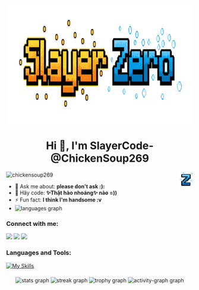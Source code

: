 <div align='center'><img src="https://github.com/ChickenSoup269/ChickenSoup269/blob/main/lmao.png" height="320" width="1000" border-radius="5px"></div>


<h1 align="center">Hi 👋, I'm SlayerCode-@ChickenSoup269</h1>

<div class="wrapper">
  <img class="image" align="right" width="40" src="https://github.com/ChickenSoup269/Zero_Movie/blob/main/frontend/public/logo2.png" />
</div>

<p align="left"> <img src="https://komarev.com/ghpvc/?username=chickensoup269&label=Profile%20views&color=0e75b6&style=flat" alt="chickensoup269" /> </p>

- 💬 Ask me about: **please don't ask :):**
- 👀 Hãy code: **✨Thật hào nhoáng✨ nào =))**
- ⚡ Fun fact: **I think I'm handsome :v**
- <img src="https://github-readme-stats.vercel.app/api/top-langs?username=ChickenSoup269&locale=en&hide_title=false&layout=compact&card_width=320&langs_count=5&theme=&hide_border=true&order=2" height="120" alt="languages graph" />

<h3 align="left">Connect with me:</h3>

<a href="https://hub.docker.com/u/zeroslayer"><img src="https://aleen42.github.io/badges/src/docker.svg"></a> <a href="https://www.youtube.com/channel/UC38U2OW6gr-vXOgk9YlIyMQ"><img src="https://aleen42.github.io/badges/src/youtube.svg"></a> <a href="https://github.com/ChickenSoup269"><img src="https://aleen42.github.io/badges/src/github.svg"></a> 

<p align="left">

</p>

<h3 align="left">Languages and Tools:</h3>
<p align="left">
  
  </p>

[![My Skills](https://skillicons.dev/icons?i=java,react,nodejs,git,docker,html,css,js,cs,cloudflare,codepen,discord,eclipse,firebase,postman,py,stackoverflow,ts,visualstudio,vscode,tailwind,pug,postgres,php,npm,mongodb,github,bots,bootstrap,figma&theme=light)](https://skillicons.dev)


###

<div align="center">
  <img src="https://github-readme-stats.vercel.app/api?username=ChickenSoup269&hide_title=false&hide_rank=false&show_icons=true&include_all_commits=true&count_private=true&disable_animations=false&theme=dark_pro&locale=en&hide_border=false&order=1" height="125" alt="stats graph" />
  

  
  <img src="https://streak-stats.demolab.com?user=ChickenSoup269&locale=en&mode=daily&theme=dark_pro&hide_border=false&border_radius=5&order=3" height="125" alt="streak graph" />
  <img src="https://github-profile-trophy.vercel.app?username=ChickenSoup269&theme=dark_pro&column=-1&row=1&margin-w=8&margin-h=8&no-bg=false&no-frame=false&order=4" height="150" alt="trophy graph" />
  <img src="https://github-readme-activity-graph.vercel.app/graph?username=ChickenSoup269&radius=16&theme=react-dark&area=true&order=5" height="300" alt="activity-graph graph" />
</div>


####


